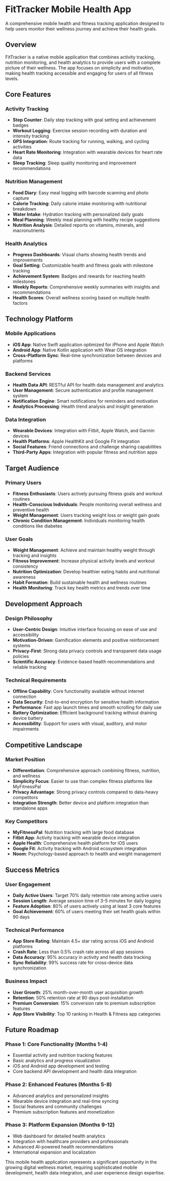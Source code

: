 # FitTracker Mobile Health App

A comprehensive mobile health and fitness tracking application designed to help users monitor their wellness journey and achieve their health goals.

## Overview

FitTracker is a native mobile application that combines activity tracking, nutrition monitoring, and health analytics to provide users with a complete picture of their wellness. The app focuses on simplicity and motivation, making health tracking accessible and engaging for users of all fitness levels.

## Core Features

### Activity Tracking
- **Step Counter**: Daily step tracking with goal setting and achievement badges
- **Workout Logging**: Exercise session recording with duration and intensity tracking
- **GPS Integration**: Route tracking for running, walking, and cycling activities
- **Heart Rate Monitoring**: Integration with wearable devices for heart rate data
- **Sleep Tracking**: Sleep quality monitoring and improvement recommendations

### Nutrition Management
- **Food Diary**: Easy meal logging with barcode scanning and photo capture
- **Calorie Tracking**: Daily calorie intake monitoring with nutritional breakdown
- **Water Intake**: Hydration tracking with personalized daily goals
- **Meal Planning**: Weekly meal planning with healthy recipe suggestions
- **Nutrition Analysis**: Detailed reports on vitamins, minerals, and macronutrients

### Health Analytics
- **Progress Dashboards**: Visual charts showing health trends and improvements
- **Goal Setting**: Customizable health and fitness goals with milestone tracking
- **Achievement System**: Badges and rewards for reaching health milestones
- **Weekly Reports**: Comprehensive weekly summaries with insights and recommendations
- **Health Scores**: Overall wellness scoring based on multiple health factors

## Technology Platform

### Mobile Applications
- **iOS App**: Native Swift application optimized for iPhone and Apple Watch
- **Android App**: Native Kotlin application with Wear OS integration
- **Cross-Platform Sync**: Real-time synchronization between devices and platforms

### Backend Services
- **Health Data API**: RESTful API for health data management and analytics
- **User Management**: Secure authentication and profile management system
- **Notification Engine**: Smart notifications for reminders and motivation
- **Analytics Processing**: Health trend analysis and insight generation

### Data Integration
- **Wearable Devices**: Integration with Fitbit, Apple Watch, and Garmin devices
- **Health Platforms**: Apple HealthKit and Google Fit integration
- **Social Features**: Friend connections and challenge sharing capabilities
- **Third-Party Apps**: Integration with popular fitness and nutrition apps

## Target Audience

### Primary Users
- **Fitness Enthusiasts**: Users actively pursuing fitness goals and workout routines
- **Health-Conscious Individuals**: People monitoring overall wellness and preventive health
- **Weight Management**: Users tracking weight loss or weight gain goals
- **Chronic Condition Management**: Individuals monitoring health conditions like diabetes

### User Goals
- **Weight Management**: Achieve and maintain healthy weight through tracking and insights
- **Fitness Improvement**: Increase physical activity levels and workout consistency
- **Nutrition Optimization**: Develop healthier eating habits and nutritional awareness
- **Habit Formation**: Build sustainable health and wellness routines
- **Health Monitoring**: Track key health metrics and trends over time

## Development Approach

### Design Philosophy
- **User-Centric Design**: Intuitive interface focusing on ease of use and accessibility
- **Motivation-Driven**: Gamification elements and positive reinforcement systems
- **Privacy-First**: Strong data privacy controls and transparent data usage policies
- **Scientific Accuracy**: Evidence-based health recommendations and reliable tracking

### Technical Requirements
- **Offline Capability**: Core functionality available without internet connection
- **Data Security**: End-to-end encryption for sensitive health information
- **Performance**: Fast app launch times and smooth scrolling for daily use
- **Battery Optimization**: Efficient background tracking without draining device battery
- **Accessibility**: Support for users with visual, auditory, and motor impairments

## Competitive Landscape

### Market Position
- **Differentiation**: Comprehensive approach combining fitness, nutrition, and wellness
- **Simplicity Focus**: Easier to use than complex fitness platforms like MyFitnessPal
- **Privacy Advantage**: Strong privacy controls compared to data-heavy competitors
- **Integration Strength**: Better device and platform integration than standalone apps

### Key Competitors
- **MyFitnessPal**: Nutrition tracking with large food database
- **Fitbit App**: Activity tracking with wearable device integration
- **Apple Health**: Comprehensive health platform for iOS users
- **Google Fit**: Activity tracking with Android ecosystem integration
- **Noom**: Psychology-based approach to health and weight management

## Success Metrics

### User Engagement
- **Daily Active Users**: Target 70% daily retention rate among active users
- **Session Length**: Average session time of 3-5 minutes for daily logging
- **Feature Adoption**: 80% of users actively using at least 3 core features
- **Goal Achievement**: 60% of users meeting their set health goals within 90 days

### Technical Performance
- **App Store Rating**: Maintain 4.5+ star rating across iOS and Android platforms
- **Crash Rate**: Less than 0.5% crash rate across all app sessions
- **Data Accuracy**: 95% accuracy in activity and health data tracking
- **Sync Reliability**: 99% success rate for cross-device data synchronization

### Business Impact
- **User Growth**: 25% month-over-month user acquisition growth
- **Retention**: 50% retention rate at 90 days post-installation
- **Premium Conversion**: 15% conversion rate to premium subscription features
- **App Store Visibility**: Top 10 ranking in Health & Fitness app categories

## Future Roadmap

### Phase 1: Core Functionality (Months 1-4)
- Essential activity and nutrition tracking features
- Basic analytics and progress visualization
- iOS and Android app development and testing
- Core backend API development and health data integration

### Phase 2: Enhanced Features (Months 5-8)
- Advanced analytics and personalized insights
- Wearable device integration and real-time syncing
- Social features and community challenges
- Premium subscription features and monetization

### Phase 3: Platform Expansion (Months 9-12)
- Web dashboard for detailed health analytics
- Integration with healthcare providers and professionals
- Advanced AI-powered health recommendations
- International expansion and localization

This mobile health application represents a significant opportunity in the growing digital wellness market, requiring sophisticated mobile development, health data integration, and user experience design expertise.